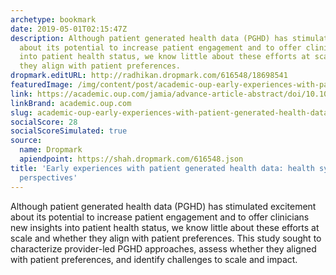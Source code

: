```yaml
---
archetype: bookmark
date: 2019-05-01T02:15:47Z
description: Although patient generated health data (PGHD) has stimulated excitement
  about its potential to increase patient engagement and to offer clinicians new insights
  into patient health status, we know little about these efforts at scale and whether
  they align with patient preferences.
dropmark.editURL: http://radhikan.dropmark.com/616548/18698541
featuredImage: /img/content/post/academic-oup-early-experiences-with-patient-generated-health-data-health-system-and-patient-perspectives.svg
link: https://academic.oup.com/jamia/advance-article-abstract/doi/10.1093/jamia/ocz045/5476189?redirectedFrom=fulltext
linkBrand: academic.oup.com
slug: academic-oup-early-experiences-with-patient-generated-health-data-health-system-and-patient-perspectives
socialScore: 28
socialScoreSimulated: true
source:
  name: Dropmark
  apiendpoint: https://shah.dropmark.com/616548.json
title: 'Early experiences with patient generated health data: health system and patient
  perspectives'
---
```

Although patient generated health data (PGHD) has stimulated excitement about its potential to increase patient engagement and to offer clinicians new insights into patient health status, we know little about these efforts at scale and whether they align with patient preferences. This study sought to characterize provider-led PGHD approaches, assess whether they aligned with patient preferences, and identify challenges to scale and impact.